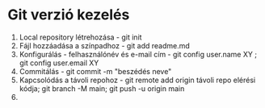 # Git verzió kezelés

1. Local repository létrehozása - git init
1. Fájl hozzáadása a színpadhoz - git add readme.md
1. Konfigurálás - felhasználónév és e-mail cím - git config user.name XY ; git config user.email XY
1. Commitálás - git commit -m "beszédés neve"
1. Kapcsolódás a távoli repohoz - git remote add origin távoli repo elérési kódja; git branch -M main; git push -u origin main    
1. 